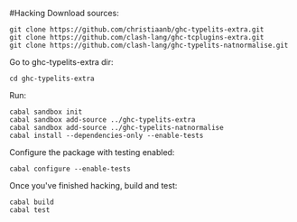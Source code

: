 #Hacking
Download sources:
```
git clone https://github.com/christiaanb/ghc-typelits-extra.git
git clone https://github.com/clash-lang/ghc-tcplugins-extra.git
git clone https://github.com/clash-lang/ghc-typelits-natnormalise.git
```

Go to ghc-typelits-extra dir:
```
cd ghc-typelits-extra
```

Run:
```
cabal sandbox init
cabal sandbox add-source ../ghc-typelits-extra
cabal sandbox add-source ../ghc-typelits-natnormalise
cabal install --dependencies-only --enable-tests
```

Configure the package with testing enabled:
```
cabal configure --enable-tests
```

Once you've finished hacking, build and test:
```
cabal build
cabal test
```
